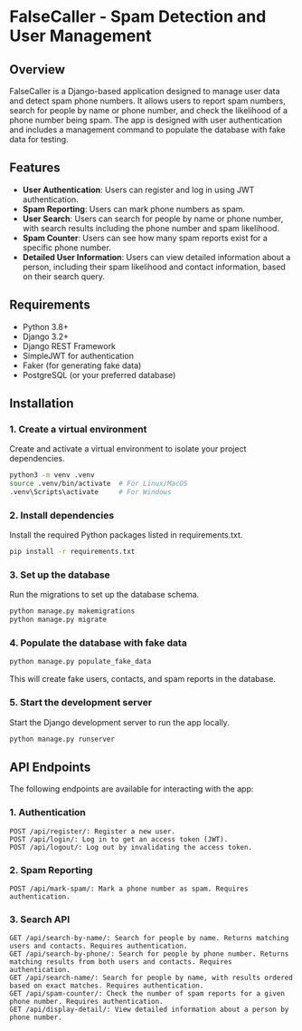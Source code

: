 # FalseCaller - Spam Detection and User Management

## Overview
FalseCaller is a Django-based application designed to manage user data and detect spam phone numbers. It allows users to report spam numbers, search for people by name or phone number, and check the likelihood of a phone number being spam. The app is designed with user authentication and includes a management command to populate the database with fake data for testing.

## Features
- **User Authentication**: Users can register and log in using JWT authentication.
- **Spam Reporting**: Users can mark phone numbers as spam.
- **User Search**: Users can search for people by name or phone number, with search results including the phone number and spam likelihood.
- **Spam Counter**: Users can see how many spam reports exist for a specific phone number.
- **Detailed User Information**: Users can view detailed information about a person, including their spam likelihood and contact information, based on their search query.

## Requirements
- Python 3.8+
- Django 3.2+
- Django REST Framework
- SimpleJWT for authentication
- Faker (for generating fake data)
- PostgreSQL (or your preferred database)

## Installation

### 1. Create a virtual environment

Create and activate a virtual environment to isolate your project dependencies.

```bash
python3 -m venv .venv
source .venv/bin/activate  # For Linux/MacOS
.venv\Scripts\activate     # For Windows
```
### 2. Install dependencies
Install the required Python packages listed in requirements.txt.

```bash
pip install -r requirements.txt
```

### 3. Set up the database

Run the migrations to set up the database schema.

```bash
python manage.py makemigrations
python manage.py migrate
```

### 4. Populate the database with fake data
```bash
python manage.py populate_fake_data
```
This will create fake users, contacts, and spam reports in the database.

### 5. Start the development server
Start the Django development server to run the app locally.
```bash
python manage.py runserver
```

## API Endpoints

The following endpoints are available for interacting with the app:
### 1. Authentication

    POST /api/register/: Register a new user.
    POST /api/login/: Log in to get an access token (JWT).
    POST /api/logout/: Log out by invalidating the access token.

### 2. Spam Reporting

    POST /api/mark-spam/: Mark a phone number as spam. Requires authentication.

### 3. Search API

    GET /api/search-by-name/: Search for people by name. Returns matching users and contacts. Requires authentication.
    GET /api/search-by-phone/: Search for people by phone number. Returns matching results from both users and contacts. Requires authentication.
    GET /api/search-name/: Search for people by name, with results ordered based on exact matches. Requires authentication.
    GET /api/spam-counter/: Check the number of spam reports for a given phone number. Requires authentication.
    GET /api/display-detail/: View detailed information about a person by phone number.

